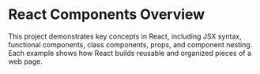 # React Components Overview

This project demonstrates key concepts in React, including JSX syntax, functional components, class components, props, and component nesting. Each example shows how React builds reusable and organized pieces of a web page.